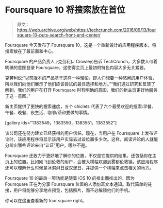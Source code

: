 # Foursquare 10 将搜索放在首位 

> 原文：<https://web.archive.org/web/https://techcrunch.com/2016/09/13/foursquare-10-puts-search-front-and-center/>

Foursquare 今天发布了 Foursquare 10，这是一个重新设计的应用程序版本，将搜索放在了最前面和中心。

Foursquare 的产品负责人 j·克劳利(J Crowley)告诉 TechCrunch，大多数人带着明确的意图登录 Foursquare，这使得主页上最初的特色内容大多无关紧要。

克劳利说:“以前版本的产品基于这样一种理论，即人们想要一种悠闲的用户体验，所以我们向他们展示了他们应该尝试的最佳选择和地方。”“我们通过研究和反馈了解到，我们的用户在打开 Foursquare 时有明确的意图，我们的新主页更好地服务于这一意图。”

新主页提供了更快的搜索速度，五个 chiclets 代表了六个最受欢迎的搜索:早餐、午餐、晚餐、夜生活、咖啡/茶和要做的事情。

[gallery ids="1383549，1383550，1383551，1383552"]

该公司还在努力建立已经获得的用户信任。现在，当用户在 Foursquare 上发布评论时，该应用程序将显示该用户实际去过该位置多少次。这样，阅读评论的人就能分辨出哪些评论来自“认证”用户，哪些不是。

Foursquare 还致力于更好地了解你的位置，不仅是它提供的结果，还包括你在主页上的位置。比如刚飞到伦敦的用户，会被大横幅欢迎到雾都伦敦镇。该应用程序还可以理解什么时候是冰淇淋日或汉堡日，并提供一个横幅来点击相关的地方。

Foursquare 10 的最后一项功能是随着 iOS 10 的推出而推出的，因为 Foursquare 正在为分享 Foursquare 位置的人添加富文本通知。取代简单的链接，用户将能够分享地点预览，包括照片，而不必解锁他们的手机。

你可以在这里查看新的 four square right。